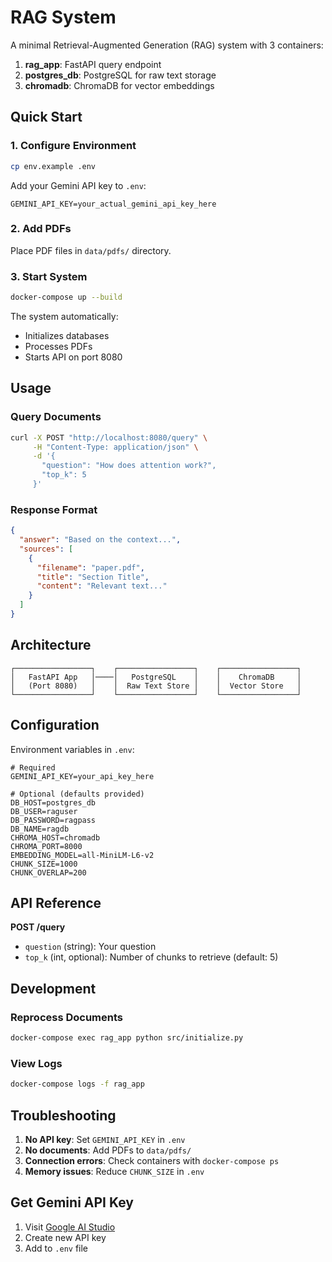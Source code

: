 # RAG System

A minimal Retrieval-Augmented Generation (RAG) system with 3 containers:
1. **rag_app**: FastAPI query endpoint
2. **postgres_db**: PostgreSQL for raw text storage  
3. **chromadb**: ChromaDB for vector embeddings

## Quick Start

### 1. Configure Environment

```bash
cp env.example .env
```

Add your Gemini API key to `.env`:
```env
GEMINI_API_KEY=your_actual_gemini_api_key_here
```

### 2. Add PDFs

Place PDF files in `data/pdfs/` directory.

### 3. Start System

```bash
docker-compose up --build
```

The system automatically:
- Initializes databases
- Processes PDFs  
- Starts API on port 8080

## Usage

### Query Documents

```bash
curl -X POST "http://localhost:8080/query" \
     -H "Content-Type: application/json" \
     -d '{
       "question": "How does attention work?",
       "top_k": 5
     }'
```

### Response Format

```json
{
  "answer": "Based on the context...",
  "sources": [
    {
      "filename": "paper.pdf",
      "title": "Section Title",
      "content": "Relevant text..."
    }
  ]
}
```

## Architecture

```
┌─────────────────┐    ┌─────────────────┐    ┌─────────────────┐
│   FastAPI App   │────│   PostgreSQL    │    │    ChromaDB     │
│   (Port 8080)   │    │  Raw Text Store │    │  Vector Store   │
└─────────────────┘    └─────────────────┘    └─────────────────┘
```

## Configuration

Environment variables in `.env`:

```env
# Required
GEMINI_API_KEY=your_api_key_here

# Optional (defaults provided)
DB_HOST=postgres_db
DB_USER=raguser
DB_PASSWORD=ragpass
DB_NAME=ragdb
CHROMA_HOST=chromadb
CHROMA_PORT=8000
EMBEDDING_MODEL=all-MiniLM-L6-v2
CHUNK_SIZE=1000
CHUNK_OVERLAP=200
```

## API Reference

**POST /query**
- `question` (string): Your question
- `top_k` (int, optional): Number of chunks to retrieve (default: 5)

## Development

### Reprocess Documents
```bash
docker-compose exec rag_app python src/initialize.py
```

### View Logs
```bash
docker-compose logs -f rag_app
```

## Troubleshooting

1. **No API key**: Set `GEMINI_API_KEY` in `.env`
2. **No documents**: Add PDFs to `data/pdfs/`
3. **Connection errors**: Check containers with `docker-compose ps`
4. **Memory issues**: Reduce `CHUNK_SIZE` in `.env`

## Get Gemini API Key

1. Visit [Google AI Studio](https://makersuite.google.com/app/apikey)
2. Create new API key
3. Add to `.env` file